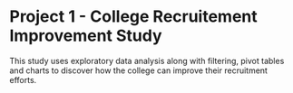 # Project 1 - College Recruitement Improvement Study
This study uses exploratory data analysis along with filtering, pivot tables and charts to discover how the college can improve their recruitment efforts.